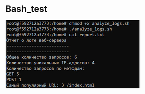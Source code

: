 # Bash_test

![](https://github.com/Bat1Cat/Bash_test/blob/main/photo_2025-03-24_22-56-33.jpg?raw=true)
